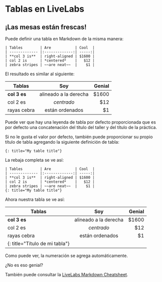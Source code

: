 # Tablas en LiveLabs

## ¡Las mesas están frescas!

Puede definir una tabla en Markdown de la misma manera:

    | Tables        | Are           | Cool  |
    | ------------- |:-------------:| -----:|
    | **col 3 is**  | right-aligned | $1600 |
    | col 2 is      | *centered*    |   $12 |
    | zebra stripes | ~~are neat~~  |    $1 |
    

El resultado es similar al siguiente:

| Tablas | Soy | Genial |
| --- | :-: | --: |
| **col 3 es** | alineado a la derecha | $1600 |
| col 2 es | _centrado_ | $12 |
| rayas cebra | están ordenados | $1 |

Puede ver que hay una leyenda de tabla por defecto proporcionada que es por defecto una concatenación del título del taller y del título de la práctica.

Si no le gusta el valor por defecto, también puede proporcionar su propio título de tabla agregando la siguiente definición de tabla:

    {: title="My table title"}
    

La rebaja completa se ve así:

    | Tables        | Are           | Cool  |
    | ------------- |:-------------:| -----:|
    | **col 3 is**  | right-aligned | $1600 |
    | col 2 is      | *centered*    |   $12 |
    | zebra stripes | ~~are neat~~  |    $1 |
    {: title="My table title"}
    

Ahora nuestra tabla se ve así:

| Tablas | Soy | Genial |
| --- | :-: | --: |
| **col 3 es** | alineado a la derecha | $1600 |
| col 2 es | _centrado_ | $12 |
| rayas cebra | están ordenados | $1 |
| {: title="Título de mi tabla"} |  |  |

Como puede ver, la numeración se agrega automáticamente.

¿No es eso genial?

También puede consultar la [LiveLabs Markdown Cheatsheet](https://objectstorage.us-ashburn-1.oraclecloud.com/p/MKKRgodQ0WIIgL_R3QCgCRWCg30g22bXgxCdMk3YeKClB1238ZJXdau_Jsri0nzP/n/c4u04/b/qa-form/o/LiveLabs_MD_Cheat_Sheet.pdf).